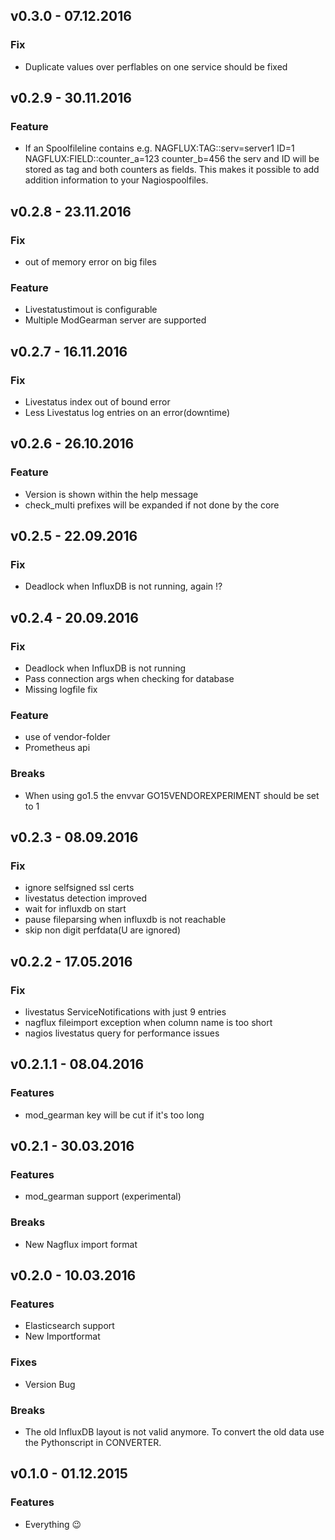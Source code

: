 ## v0.3.0 - 07.12.2016
### Fix
- Duplicate values over perflables on one service should be fixed

## v0.2.9 - 30.11.2016
### Feature
- If an Spoolfileline contains e.g. NAGFLUX:TAG::serv=server1 ID=1	NAGFLUX:FIELD::counter_a=123 counter_b=456 the serv and ID will be stored as tag and both counters as fields. This makes it possible to add addition information to your Nagiospoolfiles.

## v0.2.8 - 23.11.2016
### Fix
- out of memory error on big files

### Feature
- Livestatustimout is configurable
- Multiple ModGearman server are supported

## v0.2.7 - 16.11.2016
### Fix
- Livestatus index out of bound error
- Less Livestatus log entries on an error(downtime)

## v0.2.6 - 26.10.2016
### Feature
- Version is shown within the help message
- check_multi prefixes will be expanded if not done by the core

## v0.2.5 - 22.09.2016
### Fix
- Deadlock when InfluxDB is not running, again !?

## v0.2.4 - 20.09.2016
### Fix
- Deadlock when InfluxDB is not running
- Pass connection args when checking for database
- Missing logfile fix

### Feature
- use of vendor-folder
- Prometheus api

### Breaks
- When using go1.5 the envvar GO15VENDOREXPERIMENT should be set to 1 

## v0.2.3 - 08.09.2016
### Fix
- ignore selfsigned ssl certs
- livestatus detection improved
- wait for influxdb on start
- pause fileparsing when influxdb is not reachable
- skip non digit perfdata(U are ignored)


## v0.2.2 - 17.05.2016
### Fix
- livestatus ServiceNotifications with just 9 entries
- nagflux fileimport exception when column name is too short
- nagios livestatus query for performance issues

## v0.2.1.1 - 08.04.2016
### Features
- mod_gearman key will be cut if it's too long

## v0.2.1 - 30.03.2016
### Features
- mod_gearman support (experimental)

### Breaks
- New Nagflux import format

## v0.2.0 - 10.03.2016

### Features
- Elasticsearch support
- New Importformat

### Fixes
-  Version Bug

### Breaks
- The old InfluxDB layout is not valid anymore. To convert the old data use the Pythonscript in CONVERTER.

## v0.1.0 - 01.12.2015

### Features
- Everything :wink:
